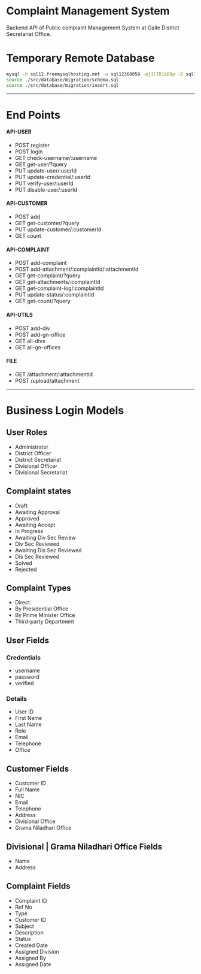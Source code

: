 # Complaint Management System

Backend API of Public complaint Management System at Galle District Secretariat Office.

# Temporary Remote Database
```bash
mysql -h sql12.freemysqlhosting.net -u sql12368059 -pjIlTR1bB9p -D sql12368059
source ./src/database/migration/schema.sql
source ./src/database/migration/insert.sql
```

---
# End Points

#### API-USER
- POST register
- POST login
- GET check-username/:username
- GET get-user/?query
- PUT update-user/:userId
- PUT update-credential/:userId
- PUT verify-user/:userId
- PUT disable-user/:userId

#### API-CUSTOMER
- POST add
- GET get-customer/?query
- PUT update-customer/:customerId
- GET count

#### API-COMPLAINT
- POST add-complaint
- POST add-attachment/:complaintId/:attachmentId
- GET get-complaint/?query
- GET get-attachments/:complaintId
- GET get-complaint-log/:complaintId
- PUT update-status/:complaintId
- GET get-count/?query

#### API-UTILS
- POST add-div
- POST add-gn-office
- GET all-divs
- GET all-gn-offices

#### FILE
- GET /attachment/:attachmentId
- POST /upload/attachment

---
# Business Login Models

## User Roles
- Administrator
- District Officer
- District Secretariat
- Divisional Officer
- Divisional Secretariat

## Complaint states
- Draft
- Awaiting Approval
- Approved
- Awaiting Accept
- In Progress
- Awaiting Div Sec Review
- Div Sec Reviewed
- Awaiting Dis Sec Reviewed
- Dis Sec Reviewed
- Solved
- Rejected

## Complaint Types
- Direct
- By Presidential Office
- By Prime Minister Office
- Third-party Department

## User Fields

### Credentials
- username
- password
- verified

### Details
- User ID
- First Name
- Last Name
- Role
- Email
- Telephone
- Office

## Customer Fields
- Customer ID
- Full Name
- NIC
- Email
- Telephone
- Address
- Divisional Office
- Grama Niladhari Office

## Divisional | Grama Niladhari Office Fields
- Name
- Address

## Complaint Fields
- Complaint ID
- Ref No
- Type
- Customer ID
- Subject
- Description
- Status
- Created Date
- Assigned Division
- Assigned By
- Assigned Date



